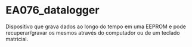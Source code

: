 # EA076_datalogger
Dispositivo que grava dados ao longo do tempo em uma EEPROM e pode recuperar/gravar os mesmos através do computador ou de um teclado matricial.
